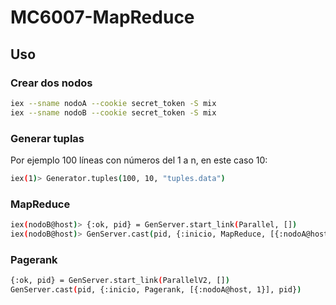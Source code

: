# MC6007-MapReduce

## Uso

### Crear dos nodos
```bash
iex --sname nodoA --cookie secret_token -S mix 
iex --sname nodoB --cookie secret_token -S mix 
```

### Generar tuplas

Por ejemplo 100 líneas con números del 1 a n, en este caso 10:

```bash
iex(1)> Generator.tuples(100, 10, "tuples.data")
```

### MapReduce

```bash
iex(nodoB@host)> {:ok, pid} = GenServer.start_link(Parallel, [])
iex(nodoB@host)> GenServer.cast(pid, {:inicio, MapReduce, [{:nodoA@host, 2}], pid})
```

### Pagerank

```bash
{:ok, pid} = GenServer.start_link(ParallelV2, [])
GenServer.cast(pid, {:inicio, Pagerank, [{:nodoA@host, 1}], pid})
```
